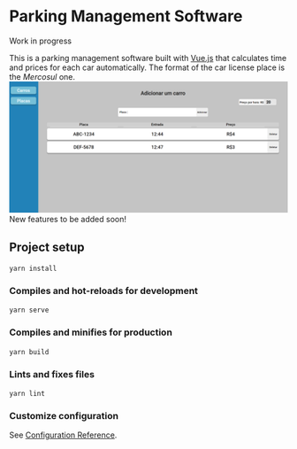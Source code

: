 # Parking Management Software

Work in progress

This is a parking management software built with [Vue.js](https://vuejs.org) that calculates time and prices for each car automatically.
The format of the car license place is the _Mercosul_ one.
![Screenshot](./github/images/screenshot.png)
New features to be added soon!

## Project setup

```
yarn install
```

### Compiles and hot-reloads for development

```
yarn serve
```

### Compiles and minifies for production

```
yarn build
```

### Lints and fixes files

```
yarn lint
```

### Customize configuration

See [Configuration Reference](https://cli.vuejs.org/config/).
